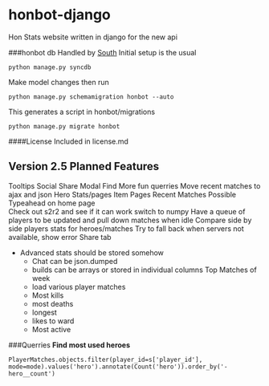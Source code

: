 honbot-django
=============
Hon Stats website written in django for the new api

###honbot db
Handled by [South](http://south.aeracode.org/)
Initial setup is the usual  

    python manage.py syncdb

Make model changes then run  

    python manage.py schemamigration honbot --auto

This generates a script in honbot/migrations  

    python manage.py migrate honbot 

####License
Included in license.md

Version 2.5 Planned Features
---------------------------
Tooltips
Social Share Modal
Find More fun querries
Move recent matches to ajax and json
Hero Stats/pages
Item Pages
Recent Matches
Possible Typeahead on home page  
Check out s2r2 and see if it can work
switch to numpy
Have a queue of players to be updated and pull down matches when idle
Compare side by side players stats for heroes/matches
Try to fall back when servers not available, show error
Share tab
* Advanced stats should be stored somehow  
    * Chat can be json.dumped
    * builds can be arrays or stored in individual columns
Top Matches of week  
    * load various player matches
    * Most kills
    * most deaths
    * longest
    * likes to ward
    * Most active


###Querries
__Find most used heroes__  

    PlayerMatches.objects.filter(player_id=s['player_id'], mode=mode).values('hero').annotate(Count('hero')).order_by('-hero__count')

